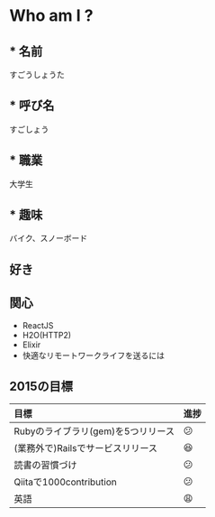# Who am I ?

## * 名前
すごうしょうた

## * 呼び名
すごしょう

## * 職業
大学生

## * 趣味
バイク、スノーボード

## 好き


## 関心
- ReactJS
- H2O(HTTP2)
- Elixir
- 快適なリモートワークライフを送るには

## 2015の目標
| 目標                                  | 進捗           |
| :----------------------------------- | :------------- |
| Rubyのライブラリ(gem)を5つリリース       | :confused:     |
| (業務外で)Railsでサービスリリース        | :satisfied:    |
| 読書の習慣づけ                         | :confused:     |
| Qiitaで1000contribution              | :confused:     |
| 英語                                 | :weary:        |
